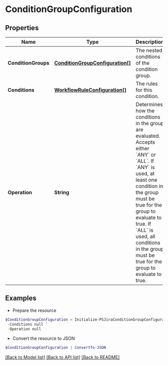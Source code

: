 # ConditionGroupConfiguration
## Properties

Name | Type | Description | Notes
------------ | ------------- | ------------- | -------------
**ConditionGroups** | [**ConditionGroupConfiguration[]**](ConditionGroupConfiguration.md) | The nested conditions of the condition group. | [optional] 
**Conditions** | [**WorkflowRuleConfiguration[]**](WorkflowRuleConfiguration.md) | The rules for this condition. | [optional] 
**Operation** | **String** | Determines how the conditions in the group are evaluated. Accepts either &#x60;ANY&#x60; or &#x60;ALL&#x60;. If &#x60;ANY&#x60; is used, at least one condition in the group must be true for the group to evaluate to true. If &#x60;ALL&#x60; is used, all conditions in the group must be true for the group to evaluate to true. | [optional] 

## Examples

- Prepare the resource
```powershell
$ConditionGroupConfiguration = Initialize-PSJiraConditionGroupConfiguration  -ConditionGroups null `
 -Conditions null `
 -Operation null
```

- Convert the resource to JSON
```powershell
$ConditionGroupConfiguration | ConvertTo-JSON
```

[[Back to Model list]](../README.md#documentation-for-models) [[Back to API list]](../README.md#documentation-for-api-endpoints) [[Back to README]](../README.md)

